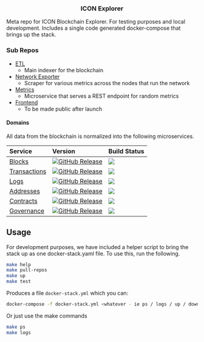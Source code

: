 <p align="center">
  <h3 align="center">ICON Explorer</h3>
</p>

Meta repo for ICON Blockchain Explorer. For testing purposes and local development. Includes a single code generated docker-compose that brings up the stack. 

### Sub Repos 

- [ETL](https://github.com/geometry-labs/icon-etl)
    - Main indexer for the blockchain 
- [Network Exporter](https://github.com/geometry-labs/icon-network-exporter)
    - Scraper for various metrics across the nodes that run the network
- [Metrics](https://github.com/geometry-labs/icon-metrics)
    - Microservice that serves a REST endpoint for random metrics
- [Frontend](https://github.com/geometry-labs/icon-tracker-frontend)
    - To be made public after launch 

#### Domains 

All data from the blockchain is normalized into the following microservices.

| Service | Version | Build Status | 
| :--- | :---- | :---- |
| [Blocks](https://github.com/geometry-labs/icon-blocks) | [![GitHub Release](https://img.shields.io/github/release/geometry-labs/icon-governance.svg?style=flat)]() | ![](https://github.com/geometry-labs/icon-governance/workflows/push-main/badge.svg?branch=main) | 
| [Transactions](https://github.com/geometry-labs/icon-transactions) | [![GitHub Release](https://img.shields.io/github/release/geometry-labs/icon-transactions.svg?style=flat)]() | ![](https://github.com/geometry-labs/icon-transactions/workflows/push-main/badge.svg?branch=main) | 
| [Logs](https://github.com/geometry-labs/icon-logs) | [![GitHub Release](https://img.shields.io/github/release/geometry-labs/icon-logs.svg?style=flat)]() | ![](https://github.com/geometry-labs/icon-logs/workflows/push-main/badge.svg?branch=main) |
| [Addresses](https://github.com/geometry-labs/icon-addresses) | [![GitHub Release](https://img.shields.io/github/release/geometry-labs/icon-addresses.svg?style=flat)]() | ![](https://github.com/geometry-labs/icon-addresses/workflows/push-main/badge.svg?branch=main) |
| [Contracts](https://github.com/geometry-labs/icon-contracts) | [![GitHub Release](https://img.shields.io/github/release/geometry-labs/icon-contracts.svg?style=flat)]() | ![](https://github.com/geometry-labs/icon-contracts/workflows/push-main/badge.svg?branch=main)
| [Governance](https://github.com/geometry-labs/icon-governance) | [![GitHub Release](https://img.shields.io/github/release/geometry-labs/icon-governance.svg?style=flat)]() | ![](https://github.com/geometry-labs/icon-governance/workflows/push-main/badge.svg?branch=main)

## Usage 

For development purposes, we have included a helper script to bring the stack up as one docker-stack.yaml file. To use this, run the following. 

```bash
make help 
make pull-repos 
make up 
make test
```

Produces a file `docker-stack.yml` which you can:

```bash
docker-compose -f docker-stack.yml <whatever - ie ps / logs / up / down>
```

Or just use the make commands 

```bash
make ps 
make logs 
```
